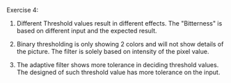 Exercise 4:

1. Different Threshold values result in different effects. The "Bitterness" is based on different input and the expected result.

2. Binary thresholding is only showing 2 colors and will not show details of the picture. The filter is solely based on intensity of the pixel value. 

3. The adaptive filter shows more tolerance in deciding threshold values. The designed of such threshold value has more tolerance on the input.